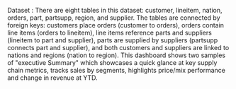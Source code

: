 Dataset :
There are eight tables in this dataset: customer, lineitem, nation, orders, part, partsupp, region, and supplier. The tables are connected by foreign keys: customers place orders (customer to orders), orders contain line items (orders to lineitem), line items reference parts and suppliers (lineitem to part and supplier), parts are supplied by suppliers (partsupp connects part and supplier), and both customers and suppliers are linked to nations and regions (nation to region).
This dashboard shows two samples of "executive Summary" which showcases a quick glance at key supply chain metrics, tracks sales by segments, highlights price/mix performance and change in revenue at YTD.

